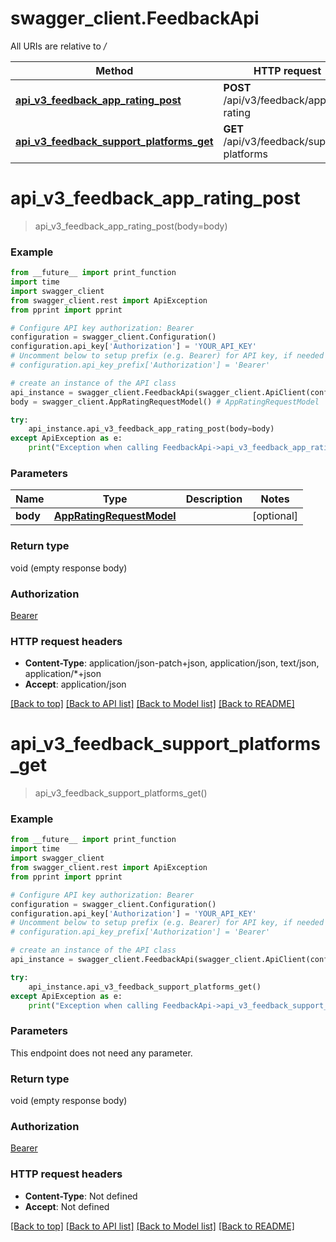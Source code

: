 # swagger_client.FeedbackApi

All URIs are relative to */*

Method | HTTP request | Description
------------- | ------------- | -------------
[**api_v3_feedback_app_rating_post**](FeedbackApi.md#api_v3_feedback_app_rating_post) | **POST** /api/v3/feedback/app-rating | 
[**api_v3_feedback_support_platforms_get**](FeedbackApi.md#api_v3_feedback_support_platforms_get) | **GET** /api/v3/feedback/support-platforms | 

# **api_v3_feedback_app_rating_post**
> api_v3_feedback_app_rating_post(body=body)



### Example
```python
from __future__ import print_function
import time
import swagger_client
from swagger_client.rest import ApiException
from pprint import pprint

# Configure API key authorization: Bearer
configuration = swagger_client.Configuration()
configuration.api_key['Authorization'] = 'YOUR_API_KEY'
# Uncomment below to setup prefix (e.g. Bearer) for API key, if needed
# configuration.api_key_prefix['Authorization'] = 'Bearer'

# create an instance of the API class
api_instance = swagger_client.FeedbackApi(swagger_client.ApiClient(configuration))
body = swagger_client.AppRatingRequestModel() # AppRatingRequestModel |  (optional)

try:
    api_instance.api_v3_feedback_app_rating_post(body=body)
except ApiException as e:
    print("Exception when calling FeedbackApi->api_v3_feedback_app_rating_post: %s\n" % e)
```

### Parameters

Name | Type | Description  | Notes
------------- | ------------- | ------------- | -------------
 **body** | [**AppRatingRequestModel**](AppRatingRequestModel.md)|  | [optional] 

### Return type

void (empty response body)

### Authorization

[Bearer](../README.md#Bearer)

### HTTP request headers

 - **Content-Type**: application/json-patch+json, application/json, text/json, application/*+json
 - **Accept**: application/json

[[Back to top]](#) [[Back to API list]](../README.md#documentation-for-api-endpoints) [[Back to Model list]](../README.md#documentation-for-models) [[Back to README]](../README.md)

# **api_v3_feedback_support_platforms_get**
> api_v3_feedback_support_platforms_get()



### Example
```python
from __future__ import print_function
import time
import swagger_client
from swagger_client.rest import ApiException
from pprint import pprint

# Configure API key authorization: Bearer
configuration = swagger_client.Configuration()
configuration.api_key['Authorization'] = 'YOUR_API_KEY'
# Uncomment below to setup prefix (e.g. Bearer) for API key, if needed
# configuration.api_key_prefix['Authorization'] = 'Bearer'

# create an instance of the API class
api_instance = swagger_client.FeedbackApi(swagger_client.ApiClient(configuration))

try:
    api_instance.api_v3_feedback_support_platforms_get()
except ApiException as e:
    print("Exception when calling FeedbackApi->api_v3_feedback_support_platforms_get: %s\n" % e)
```

### Parameters
This endpoint does not need any parameter.

### Return type

void (empty response body)

### Authorization

[Bearer](../README.md#Bearer)

### HTTP request headers

 - **Content-Type**: Not defined
 - **Accept**: Not defined

[[Back to top]](#) [[Back to API list]](../README.md#documentation-for-api-endpoints) [[Back to Model list]](../README.md#documentation-for-models) [[Back to README]](../README.md)

